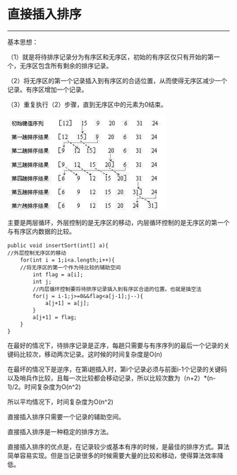 # 直接插入排序

---

基本思想：

（1）就是将待排序记录分为有序区和无序区，初始的有序区仅只有开始的第一个，无序区包含所有剩余的排序记录。

（2）将无序区的第一个记录插入到有序区的合适位置，从而使得无序区减少一个记录。有序区增加一个记录。

（3）重复执行（2）步骤，直到无序区中的元素为0结束。

![](/assets/插入排序.png)

主要是两层循环，外层控制的是无序区的移动，内层循环控制的是无序区的第一个与有序区内数据的比较。

```
public void insertSort(int[] a){
//外层控制无序区的移动
    for(int i = 1;i<a.length;i++){
    //将无序区的第一个作为待比较的辅助空间
        int flag = a[i];
        int j;
        //内层循环控制要将待排序记录插入到有序区合适的位置。也就是插空法
        for(j = i-1;j>=0&&flag<a[j-1];j--){
            a[j+1] = a[j];
        }
        a[j+1] = flag;
    }
}
```

在最好的情况下，待排序记录是正序，每趟只需要与有序序列的最后一个记录的关键码比较次，移动两次记录。这时候的时间复杂度是O\(n\)

在最坏的情况下是逆序，在第i趟插入时，第i个记录必须与前面i-1个记录的关键码以及哨兵作比较，且每一次比较都会移动记录，所以比较次数为（n+2）\*\(n-1\)/2。时间复杂度为O\(n^2\)

所以平均情况下，时间复杂度为O\(n^2\)

直接插入排序只需要一个记录的辅助空间。

直接插入排序是一种稳定的排序方法。

直接插入排序的优点是，在记录较少或基本有序的时候，是最佳的排序方式。算法简单容易实现。但是当记录很多的时候需要大量的比较和移动，使得算法效率降低。

